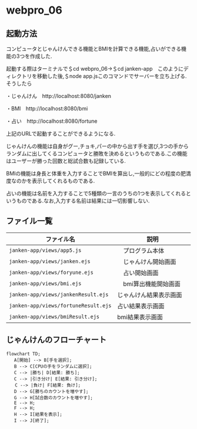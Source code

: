 # webpro_06

## 起動方法

コンピュータとじゃんけんできる機能とBMIを計算できる機能,占いができる機能の3つを作成した.

起動する際はターミナルで＄cd webpro_06→＄cd janken-app　このようにディレクトリを移動した後,＄node app.jsこのコマンドでサーバーを立ち上げる.そうしたら

・じゃんけん　http://localhost:8080/janken

・BMI　http://localhost:8080/bmi

・占い　http://localhost:8080/fortune

上記のURLで起動することができるようになる.

じゃんけんの機能は自身がグー,チョキ,パーの中から出す手を選び,3つの手からランダムに出してくるコンピュータと勝敗を決めるというものである.この機能はユーザーが勝った回数と総試合数も記録している.

BMIの機能は身長と体重を入力することでBMIを算出し,一般的にどの程度の肥満度なのかを表示してくれるものである.

占いの機能は名前を入力することで5種類の一言のうちの1つを表示してくれるというものである.なお,入力する名前は結果には一切影響しない.

## ファイル一覧

| ファイル名　　　　　　　                   | 説明               |
|--------------------------------------|-------------------|
| `janken-app/views/app5.js`           |　プログラム本体       |
| `janken-app/views/janken.ejs`        |　じゃんけん開始画面    |
| `janken-app/views/foryune.ejs`       |　占い開始画面       　|
| `janken-app/views/bmi.ejs`           |　bmi算出機能開始画面 　|
| `janken-app/views/jankenResult.ejs`  | じゃんけん結果表示画面　|
| `janken-app/views/fortuneResult.ejs` | 占い結果表示画面      |
| `janken-app/views/bmiResult.ejs`     | bmi結果表示画面      |

## じゃんけんのフローチャート
```mermaid
flowchart TD;
   A[開始] --> B[手を選択];
   B --> C[CPUの手をランダムに選択];
   C --> |勝ち| D[結果: 勝ち];
   C --> |引き分け| E[結果: 引き分け];
　　C --> |負け| F[結果: 負け];
   D --> G[勝ちのカウントを増やす];
   G --> H[試合数のカウントを増やす];
   E --> H;
   F --> H;
   H --> I[結果を表示];
   I --> J[終了];
```




